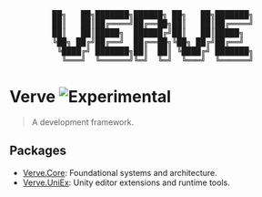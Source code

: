 <div align="center" style="text-align:center; background-color:transparent;">
<pre style="background-color:transparent;">
██╗   ██╗███████╗██████╗ ██╗   ██╗███████╗
██║   ██║██╔════╝██╔══██╗██║   ██║██╔════╝
██║   ██║█████╗  ██████╔╝██║   ██║█████╗  
╚██╗ ██╔╝██╔══╝  ██╔══██╗╚██╗ ██╔╝██╔══╝  
 ╚████╔╝ ███████╗██║  ██║ ╚████╔╝ ███████╗
  ╚═══╝  ╚══════╝╚═╝  ╚═╝  ╚═══╝  ╚══════╝
</pre>
</div>

# Verve ![Experimental](https://img.shields.io/badge/status-experimental-orange.svg)

> A development framework.

## Packages

- [Verve.Core](./Assets/Verve.Core): Foundational systems and architecture.
- [Verve.UniEx](./Assets/Verve.UniEx): Unity editor extensions and runtime tools.